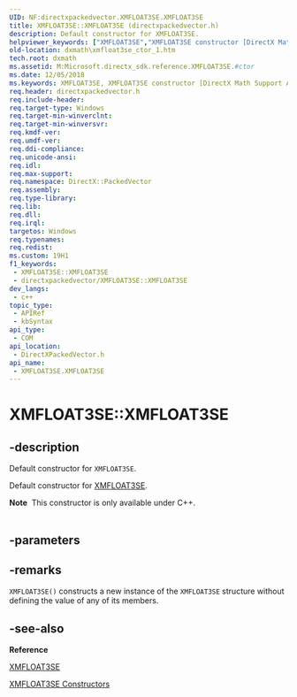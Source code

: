 ```yaml
---
UID: NF:directxpackedvector.XMFLOAT3SE.XMFLOAT3SE
title: XMFLOAT3SE::XMFLOAT3SE (directxpackedvector.h)
description: Default constructor for XMFLOAT3SE.
helpviewer_keywords: ["XMFLOAT3SE","XMFLOAT3SE constructor [DirectX Math Support APIs]","XMFLOAT3SE constructor [DirectX Math Support APIs]","XMFLOAT3SE structure","XMFLOAT3SE structure [DirectX Math Support APIs]","XMFLOAT3SE constructor","XMFLOAT3SE.XMFLOAT3SE","XMFLOAT3SE.XMFLOAT3SE()","XMFLOAT3SE::XMFLOAT3SE","dxmath.xmfloat3se_ctor_1"]
old-location: dxmath\xmfloat3se_ctor_1.htm
tech.root: dxmath
ms.assetid: M:Microsoft.directx_sdk.reference.XMFLOAT3SE.#ctor
ms.date: 12/05/2018
ms.keywords: XMFLOAT3SE, XMFLOAT3SE constructor [DirectX Math Support APIs], XMFLOAT3SE constructor [DirectX Math Support APIs],XMFLOAT3SE structure, XMFLOAT3SE structure [DirectX Math Support APIs],XMFLOAT3SE constructor, XMFLOAT3SE.XMFLOAT3SE, XMFLOAT3SE.XMFLOAT3SE(), XMFLOAT3SE::XMFLOAT3SE, dxmath.xmfloat3se_ctor_1
req.header: directxpackedvector.h
req.include-header: 
req.target-type: Windows
req.target-min-winverclnt: 
req.target-min-winversvr: 
req.kmdf-ver: 
req.umdf-ver: 
req.ddi-compliance: 
req.unicode-ansi: 
req.idl: 
req.max-support: 
req.namespace: DirectX::PackedVector
req.assembly: 
req.type-library: 
req.lib: 
req.dll: 
req.irql: 
targetos: Windows
req.typenames: 
req.redist: 
ms.custom: 19H1
f1_keywords:
 - XMFLOAT3SE::XMFLOAT3SE
 - directxpackedvector/XMFLOAT3SE::XMFLOAT3SE
dev_langs:
 - c++
topic_type:
 - APIRef
 - kbSyntax
api_type:
 - COM
api_location:
 - DirectXPackedVector.h
api_name:
 - XMFLOAT3SE.XMFLOAT3SE
---
```


# XMFLOAT3SE::XMFLOAT3SE


## -description

Default constructor for <code>XMFLOAT3SE</code>.

Default constructor for <a href="https://docs.microsoft.com/windows/desktop/api/directxpackedvector/ns-directxpackedvector-xmfloat3se">XMFLOAT3SE</a>.
<div class="alert"><b>Note</b>  This constructor is only available under C++.</div><div> </div>

## -parameters

## -remarks

<code>XMFLOAT3SE()</code> constructs a new instance of the <code>XMFLOAT3SE</code> structure without
    defining the value of any of its members.

## -see-also

<b>Reference</b>



<a href="https://docs.microsoft.com/windows/desktop/api/directxpackedvector/ns-directxpackedvector-xmfloat3se">XMFLOAT3SE</a>



<a href="https://docs.microsoft.com/windows/desktop/dxmath/xmfloat3se-ctor">XMFLOAT3SE Constructors</a>

